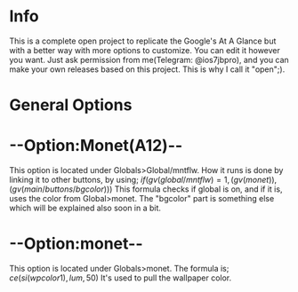 # Info
This is a complete open project to replicate the Google's At A Glance but with a better way with more options to customize. You can edit it however you want.
Just ask permission from me(Telegram: @ios7jbpro), and you can make your own releases based on this project. This is why I call it "open";).
# General Options
# --Option:Monet(A12)--
This option is located under Globals>Global/mntflw.
How it runs is done by linking it to other buttons, by using;
$if(
gv(global/mntflw)=1,
(gv(monet)),
(gv(main/buttons/bgcolor)))$
This formula checks if global is on, and if it is, uses the color from Global>monet.
The "bgcolor" part is something else which will be explained also soon in a bit.
# --Option:monet--
This option is located under Globals>monet.
The formula is;
$ce(si(wpcolor1), lum, 50)$
It's used to pull the wallpaper color.
